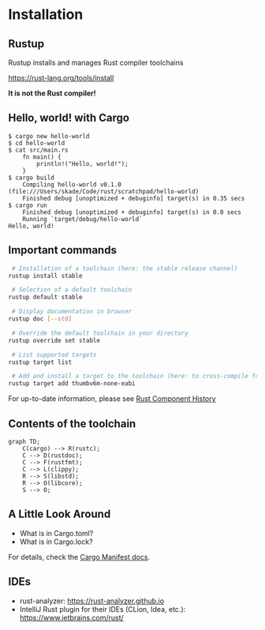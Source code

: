 # Installation

## Rustup

Rustup installs and manages Rust compiler toolchains

<https://rust-lang.org/tools/install>

**It is not the Rust compiler!**

## Hello, world! with Cargo

```console
$ cargo new hello-world
$ cd hello-world
$ cat src/main.rs
    fn main() {
        println!("Hello, world!");
    }
$ cargo build
    Compiling hello-world v0.1.0 (file:///Users/skade/Code/rust/scratchpad/hello-world)
    Finished debug [unoptimized + debuginfo] target(s) in 0.35 secs
$ cargo run
    Finished debug [unoptimized + debuginfo] target(s) in 0.0 secs
    Running `target/debug/hello-world`
Hello, world!
```

## Important commands

```sh
 # Installation of a toolchain (here: the stable release channel)
rustup install stable

 # Selection of a default toolchain
rustup default stable

 # Display documentation in browser
rustup doc [--std]

 # Override the default toolchain in your directory
rustup override set stable

 # List supported targets
rustup target list

 # Add and install a target to the toolchain (here: to cross-compile for an ARMv6-M target)
rustup target add thumbv6m-none-eabi
```

For up-to-date information, please see [Rust Component
History](https://rust-lang.github.io/rustup-components-history/)

## Contents of the toolchain

```mermaid
graph TD;
    C(cargo) --> R(rustc);
    C --> D(rustdoc);
    C --> F(rustfmt);
    C --> L(clippy);
    R --> S(libstd);
    R --> O(libcore);
    S --> O;
```

## A Little Look Around

-   What is in Cargo.toml?
-   What is in Cargo.lock?

For details, check the [Cargo Manifest docs](http://doc.crates.io/manifest.html).

## IDEs

-   rust-analyzer: <https://rust-analyzer.github.io>
-   IntelliJ Rust plugin for their IDEs (CLion, Idea, etc.):
    <https://www.jetbrains.com/rust/>
